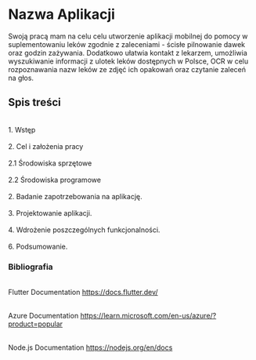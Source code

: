 # Nazwa Aplikacji
Swoją pracą mam na celu celu utworzenie aplikacji mobilnej do pomocy w suplementowaniu leków zgodnie z zaleceniami - ścisłe pilnowanie dawek oraz godzin zażywania. Dodatkowo ułatwia kontakt z lekarzem, umożliwia wyszukiwanie informacji z ulotek leków dostępnych w Polsce, OCR w celu rozpoznawania nazw leków ze zdjęć ich opakowań oraz czytanie zaleceń na głos. 

## Spis treści
<br>1. Wstęp <br>
<br>2. Cel i założenia pracy<br>
<br>2.1 Środowiska sprzętowe<br>
<br>2.2 Środowiska programowe<br>
<br>2. Badanie zapotrzebowania na aplikację.<br>
<br>3. Projektowanie aplikacji.<br>
<br>4. Wdrożenie poszczególnych funkcjonalności.<br>
<br>6. Podsumowanie.<br>


### Bibliografia 

<br>Flutter Documentation https://docs.flutter.dev/ <br>

<br>Azure Documentation https://learn.microsoft.com/en-us/azure/?product=popular <br>

<br>Node.js Documentation https://nodejs.org/en/docs <br>
